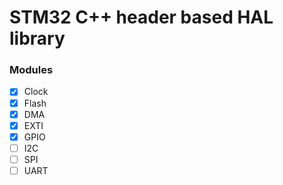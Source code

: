 # STM32 C++ header based HAL library

### Modules

- [x] Clock
- [x] Flash
- [X] DMA
- [x] EXTI
- [x] GPIO
- [ ] I2C
- [ ] SPI
- [ ] UART
